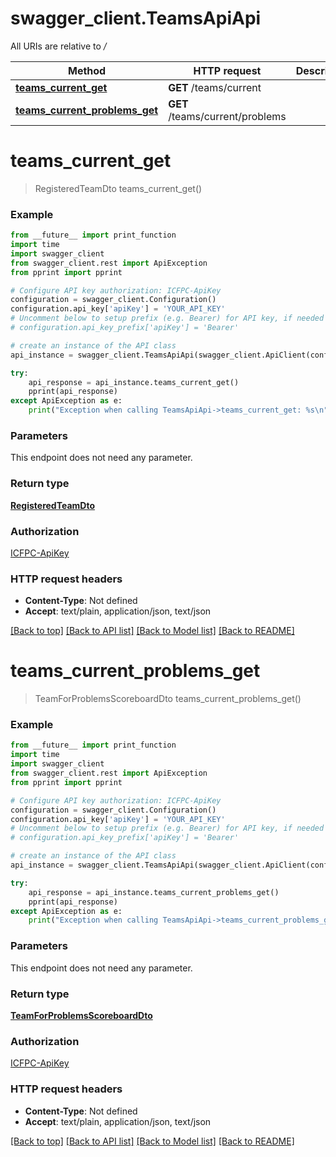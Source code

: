 # swagger_client.TeamsApiApi

All URIs are relative to */*

Method | HTTP request | Description
------------- | ------------- | -------------
[**teams_current_get**](TeamsApiApi.md#teams_current_get) | **GET** /teams/current | 
[**teams_current_problems_get**](TeamsApiApi.md#teams_current_problems_get) | **GET** /teams/current/problems | 

# **teams_current_get**
> RegisteredTeamDto teams_current_get()



### Example
```python
from __future__ import print_function
import time
import swagger_client
from swagger_client.rest import ApiException
from pprint import pprint

# Configure API key authorization: ICFPC-ApiKey
configuration = swagger_client.Configuration()
configuration.api_key['apiKey'] = 'YOUR_API_KEY'
# Uncomment below to setup prefix (e.g. Bearer) for API key, if needed
# configuration.api_key_prefix['apiKey'] = 'Bearer'

# create an instance of the API class
api_instance = swagger_client.TeamsApiApi(swagger_client.ApiClient(configuration))

try:
    api_response = api_instance.teams_current_get()
    pprint(api_response)
except ApiException as e:
    print("Exception when calling TeamsApiApi->teams_current_get: %s\n" % e)
```

### Parameters
This endpoint does not need any parameter.

### Return type

[**RegisteredTeamDto**](RegisteredTeamDto.md)

### Authorization

[ICFPC-ApiKey](../README.md#ICFPC-ApiKey)

### HTTP request headers

 - **Content-Type**: Not defined
 - **Accept**: text/plain, application/json, text/json

[[Back to top]](#) [[Back to API list]](../README.md#documentation-for-api-endpoints) [[Back to Model list]](../README.md#documentation-for-models) [[Back to README]](../README.md)

# **teams_current_problems_get**
> TeamForProblemsScoreboardDto teams_current_problems_get()



### Example
```python
from __future__ import print_function
import time
import swagger_client
from swagger_client.rest import ApiException
from pprint import pprint

# Configure API key authorization: ICFPC-ApiKey
configuration = swagger_client.Configuration()
configuration.api_key['apiKey'] = 'YOUR_API_KEY'
# Uncomment below to setup prefix (e.g. Bearer) for API key, if needed
# configuration.api_key_prefix['apiKey'] = 'Bearer'

# create an instance of the API class
api_instance = swagger_client.TeamsApiApi(swagger_client.ApiClient(configuration))

try:
    api_response = api_instance.teams_current_problems_get()
    pprint(api_response)
except ApiException as e:
    print("Exception when calling TeamsApiApi->teams_current_problems_get: %s\n" % e)
```

### Parameters
This endpoint does not need any parameter.

### Return type

[**TeamForProblemsScoreboardDto**](TeamForProblemsScoreboardDto.md)

### Authorization

[ICFPC-ApiKey](../README.md#ICFPC-ApiKey)

### HTTP request headers

 - **Content-Type**: Not defined
 - **Accept**: text/plain, application/json, text/json

[[Back to top]](#) [[Back to API list]](../README.md#documentation-for-api-endpoints) [[Back to Model list]](../README.md#documentation-for-models) [[Back to README]](../README.md)

